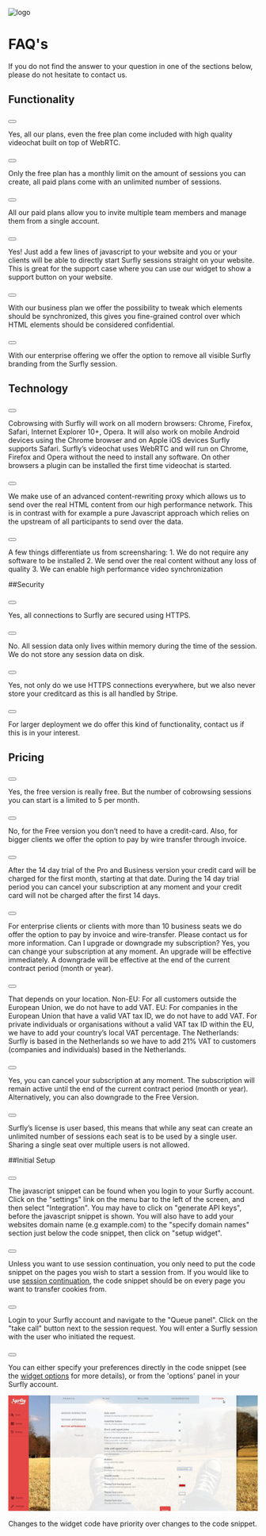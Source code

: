 ![logo](images/logosmall.png)
<a name="faq"></a>
# FAQ's

If you do not find the answer to your question in one of the sections below, please do not hesitate to contact us.



## Functionality

<button class="section" target="section0" show="Is videochat included?" hide="Is videochat included?"></button>
<br>

<!--sec data-title="Is videochat included?" data-id="section0" data-show=false ces-->

Yes, all our plans, even the free plan come included with high quality videochat built on top of WebRTC.

<!--endsec-->


<button class="section" target="section1" show="How many sessions can I create?" hide="How many sessions can I create?"></button>
<br>

<!--sec data-title="How many sessions can I create?" data-id="section1" data-show=false ces-->

<p>Only the free plan has a monthly limit on the amount of sessions you can create, all paid plans come with an unlimited number of sessions.</p>

<!--endsec-->


<button class="section" target="section2" show="Can I invite any team members?" hide="Can I invite any team members?"></button>
<br>

<!--sec data-title="Can I invite any team members?" data-id="section2" data-show=false ces-->

<p>All our paid plans allow you to invite multiple team members and manage them from a single account.</p>

<!--endsec-->


<button class="section" target="section3" show="Can I integrate Surfly on my website?" hide="Can I integrate Surfly on my website?"></button>
<br>

<!--sec data-title="Can I integrate Surfly on my website?" data-id="section3" data-show=false ces-->

<p>Yes! Just add a few lines of javascript to your website and you or your clients will be able to directly start Surfly sessions straight on your website. This is great for the support case where you can use our widget to show a support button on your website.</p>

<!--endsec-->


<button class="section" target="section4" show="Can I control which parts of my website are visible?" hide="Can I control which parts of my website are visible?"></button>
<br>

<!--sec data-title="Can I control which parts of my website are visible?" data-id="section4" data-show=false ces-->

<p>With our business plan we offer the possibility to tweak which elements should be synchronized, this gives you fine-grained control over which HTML elements should be considered confidential.</p>

<!--endsec-->


<button class="section" target="section5" show="Do you offer a full whitelabel solution?" hide="Do you offer a full whitelabel solution?"></button>
<br>

<!--sec data-title="Do you offer a full whitelabel solution?" data-id="section5" data-show=false ces-->

<p>With our enterprise offering we offer the option to remove all visible Surfly branding from the Surfly session.</p>

<!--endsec-->


## Technology

<button class="section" target="section6" show="Which browsers are supported?" hide="Which browsers are supported?"></button>
<br>

<!--sec data-title="Which browsers are supported?" data-id="section6" data-show=false ces-->

<p>Cobrowsing with Surfly will work on all modern browsers: Chrome, Firefox, Safari, Internet Explorer 10+, Opera. It will also work on mobile Android devices using the Chrome browser and on Apple iOS devices Surfly supports Safari. Surfly’s videochat uses WebRTC and will run on Chrome, Firefox and Opera without the need to install any software. On other browsers a plugin can be installed the first time videochat is started.</p>

<!--endsec-->


<button class="section" target="section7" show="Why is Surfly so fast?" hide="Why is Surfly so fast?"></button>
<br>

<!--sec data-title="Why is Surfly so fast?" data-id="section7" data-show=false ces-->

<p>We make use of an advanced content-rewriting proxy which allows us to send over the real HTML content from our high performance network. This is in contrast with for example a pure Javascript approach which relies on the upstream of all participants to send over the data.</p>

<!--endsec-->


<button class="section" target="section8" show="How does Surfly differ from screensharing?" hide="How does Surfly differ from screensharing?"></button>
<br>

<!--sec data-title="How does Surfly differ from screensharing?" data-id="section8" data-show=false ces-->

<p>A few things differentiate us from screensharing:
1. We do not require any software to be installed
2. We send over the real content without any loss of quality
3. We can enable high performance video synchronization</p>

<!--endsec-->

##Security

<button class="section" target="section9" show="Does Surfly use secure connections?" hide="Does Surfly use secure connections?"></button>
<br>

<!--sec data-title="Does Surfly use secure connections?" data-id="section9" data-show=false ces-->

<p>Yes, all connections to Surfly are secured using HTTPS.</p>

<!--endsec-->


<button class="section" target="section10" show="Do you store any session data?" hide="Do you store any session data?"></button>
<br>

<!--sec data-title="Do you store any session data?" data-id="section10" data-show=false ces-->

<p>No. All session data only lives within memory during the time of the session. We do not store any session data on disk.</p>

<!--endsec-->


<button class="section" target="section11" show="Are you PCI compliant?" hide="Are you PCI compliant?"></button>
<br>

<!--sec data-title="Are you PCI compliant?" data-id="section11" data-show=false ces-->

<p>Yes, not only do we use HTTPS connections everywhere, but we also never store your creditcard as this is all handled by Stripe.</p>

<!--endsec-->


<button class="section" target="section12" show="Can I host Surfly on-premise?" hide="Can I host Surfly on-premise?"></button>
<br>

<!--sec data-title="Can I host Surfly on-premise?" data-id="section12" data-show=false ces-->

<p>For larger deployment we do offer this kind of functionality, contact us if this is in your interest.</p>

<!--endsec-->


## Pricing

<button class="section" target="section13" show="Is the FREE version really free?" hide="Is the FREE version really free?"></button>
<br>

<!--sec data-title="Is the FREE version really free?" data-id="section13" data-show=false ces-->

<p>Yes, the free version is really free. But the number of cobrowsing sessions you can start is a limited to 5 per month.</p>

<!--endsec-->


<button class="section" target="section14" show="Do I need a credit card for the FREE version?" hide="Do I need a credit card for the FREE version?"></button>
<br>

<!--sec data-title="Do I need a credit card for the FREE version?" data-id="section14" data-show=false ces-->

<p>No, for the Free version you don’t need to have a credit-card. Also, for bigger clients we offer the option to pay by wire transfer through invoice.</p>

<!--endsec-->


<button class="section" target="section15" show="What happens after the 14 day trial?" hide="What happens after the 14 day trial?"></button>
<br>

<!--sec data-title="What happens after the 14 day trial?" data-id="section15" data-show=false ces-->

<p>After the 14 day trial of the Pro and Business version your credit card will be charged for the first month, starting at that date. During the 14 day trial period you can cancel your subscription at any moment and your credit card will not be charged after the first 14 days.</p>

<!--endsec-->


<button class="section" target="section16" show="Can I pay by invoice?" hide="Can I pay by invoice?"></button>
<br>

<!--sec data-title="Can I pay by invoice?" data-id="section16" data-show=false ces-->

<p>For enterprise clients or clients with more than 10 business seats we do offer the option to pay by invoice and wire-transfer. Please contact us for more information. Can I upgrade or downgrade my subscription? Yes, you can change your subscription at any moment. An upgrade will be effective immediately. A downgrade will be effective at the end of the current contract period (month or year).</p>

<!--endsec-->


<button class="section" target="section17" show="Are the prices subject to VAT or sales tax?" hide="Are the prices subject to VAT or sales tax?"></button>
<br>

<!--sec data-title="Are the prices subject to VAT or sales tax?" data-id="section17" data-show=false ces-->

<p>That depends on your location. Non-EU: For all customers outside the European Union, we do not have to add VAT. EU: For companies in the European Union that have a valid VAT tax ID, we do not have to add VAT. For private individuals or organisations without a valid VAT tax ID within the EU, we have to add your country’s local VAT percentage. The Netherlands: Surfly is based in the Netherlands so we have to add 21% VAT to customers (companies and individuals) based in the Netherlands.</p>

<!--endsec-->


<button class="section" target="section18" show="Can I cancel my subscription?" hide="Can I cancel my subscription?"></button>
<br>

<!--sec data-title="Can I cancel my subscription?" data-id="section18" data-show=false ces-->

<p>Yes, you can cancel your subscription at any moment. The subscription will remain active until the end of the current contract period (month or year). Alternatively, you can also downgrade to the Free Version.</p>

<!--endsec-->


<button class="section" target="section19" show="What is a seat?" hide="What is a seat?"></button>
<br>

<!--sec data-title="Can I cancel my subscription?" data-id="section19" data-show=false ces-->

<p>Surfly’s license is user based, this means that while any seat can create an unlimited number of sessions each seat is to be used by a single user. Sharing a single seat over multiple users is not allowed.</p>

<!--endsec-->


##Initial Setup

<button class="section" target="section20" show="Where can I find the code snippet?" hide="Where can I find the code snippet?"></button>
<br>

<!--sec data-title="Where can I find the code snippet?" data-id="section20" data-show=false ces-->

<p>The javascript snippet can be found when you login to your Surfly account. Click on the "settings" link on the menu bar to the left of the screen, and then select "Integration". You may have to click on "generate API keys", before the javascript snippet is shown. You will also have to add your websites domain name (e.g example.com) to the "specify domain names" section just below the code snippet, then click on "setup widget".</p>

<!--endsec-->


<button class="section" target="section21" show="Do I have to put the code snippet on every page?" hide="Do I have to put the code snippet on every page?"></button>
<br>

<!--sec data-title="Do I have to put the code snippet on every page?" data-id="section21" data-show=false ces-->

Unless you want to use session continuation, you only need to put the code snippet on the pages you wish to start a session from. If you would like to use [session continuation](introduction/integration_options.md/#session_continuation), the code snippet should be on every page you want to transfer cookies from.

<!--endsec-->


<button class="section" target="section22" show="How do I take a call?" hide="How do I take a call?"></button>
<br>

<!--sec data-title="How do I take a call?" data-id="section22" data-show=false ces-->

Login to your Surfly account and navigate to the "Queue panel". Click on the "take call" button next to the session request. You will enter a Surfly session with the user who initiated the request.

<!--endsec-->


<button class="section" target="section23" show="How can I customise Surfly's widget?" hide="How can I customise Surfly's widget?"></button>
<br>

<!--sec data-title="How can I customise Surfly's widget?" data-id="section23" data-show=false ces-->

You can either specify your preferences directly in the code snippet (see the [widget options](widget_options/reference.md) for more details), or from the 'options' panel in your Surfly account. 

![options panel](images/options-panel.jpg)

Changes to the widget code have priority over changes to the code snippet. 
<!--endsec-->
















